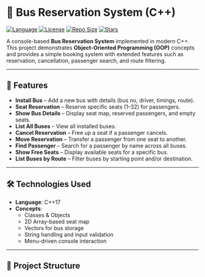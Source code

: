 # 🚌 Bus Reservation System (C++)

[![Language](https://img.shields.io/badge/language-C++17-blue.svg)](https://en.cppreference.com/w/cpp/17)
[![License](https://img.shields.io/badge/license-MIT-green.svg)](LICENSE)
[![Repo Size](https://img.shields.io/github/repo-size/Arafath-Abir/Bus-Reservation-System_CPP)](https://github.com/Arafath-Abir/Bus-Reservation-System_CPP)
[![Stars](https://img.shields.io/github/stars/Arafath-Abir/Bus-Reservation-System_CPP?style=social)](https://github.com/Arafath-Abir/Bus-Reservation-System_CPP/stargazers)

A console-based **Bus Reservation System** implemented in modern C++.  
This project demonstrates **Object-Oriented Programming (OOP)** concepts and provides a simple booking system with extended features such as reservation, cancellation, passenger search, and route filtering.

---

## 🚀 Features
- **Install Bus** – Add a new bus with details (bus no, driver, timings, route).  
- **Seat Reservation** – Reserve specific seats (1–32) for passengers.  
- **Show Bus Details** – Display seat map, reserved passengers, and empty seats.  
- **List All Buses** – View all installed buses.  
- **Cancel Reservation** – Free up a seat if a passenger cancels.  
- **Move Reservation** – Transfer a passenger from one seat to another.  
- **Find Passenger** – Search for a passenger by name across all buses.  
- **Show Free Seats** – Display available seats for a specific bus.  
- **List Buses by Route** – Filter buses by starting point and/or destination.  

---

## 🛠️ Technologies Used
- **Language**: C++17  
- **Concepts**:  
  - Classes & Objects  
  - 2D Array-based seat map  
  - Vectors for bus storage  
  - String handling and input validation  
  - Menu-driven console interaction  

---

## 📂 Project Structure
